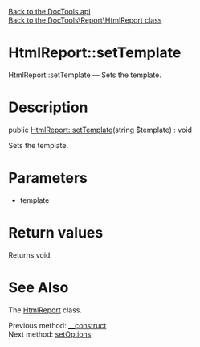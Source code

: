 [Back to the DocTools api](https://github.com/lingtalfi/DocTools/blob/master/doc/api/DocTools.md)<br>
[Back to the DocTools\Report\HtmlReport class](https://github.com/lingtalfi/DocTools/blob/master/doc/api/DocTools/Report/HtmlReport.md)


HtmlReport::setTemplate
================



HtmlReport::setTemplate — Sets the template.




Description
================


public [HtmlReport::setTemplate](https://github.com/lingtalfi/DocTools/blob/master/doc/api/DocTools/Report/HtmlReport/setTemplate.md)(string $template) : void




Sets the template.




Parameters
================


- template

    


Return values
================

Returns void.







See Also
================

The [HtmlReport](https://github.com/lingtalfi/DocTools/blob/master/doc/api/DocTools/Report/HtmlReport.md) class.

Previous method: [__construct](https://github.com/lingtalfi/DocTools/blob/master/doc/api/DocTools/Report/HtmlReport/__construct.md)<br>Next method: [setOptions](https://github.com/lingtalfi/DocTools/blob/master/doc/api/DocTools/Report/HtmlReport/setOptions.md)<br>

